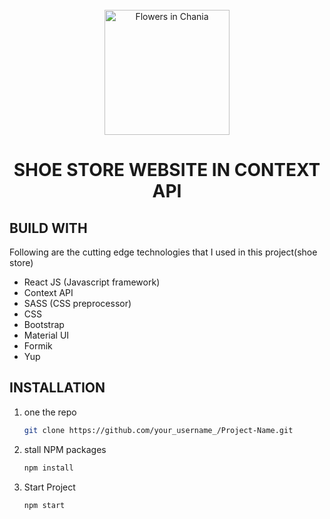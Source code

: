 <!-- PROJECT LOGO -->
<br />
<div align="center">
  <img src="https://user-images.githubusercontent.com/56764144/129732067-1362b174-e839-49ff-a6ee-8822d3cc5397.png" alt="Flowers in Chania" width="200">

  <h1 align="center">SHOE STORE WEBSITE IN CONTEXT API</h1>
</div>


<!-- ABOUT THE PROJECT -->

## BUILD WITH

Following are the cutting edge technologies that I used in this project(shoe store)
* React JS (Javascript framework)
* Context API
* SASS (CSS preprocessor)
* CSS
* Bootstrap
* Material UI
* Formik
* Yup



## INSTALLATION

1. one the repo
   ```sh
   git clone https://github.com/your_username_/Project-Name.git
   ```
2. stall NPM packages
   ```sh
   npm install
   ```
3. Start Project
    ```sh
    npm start
   ```


